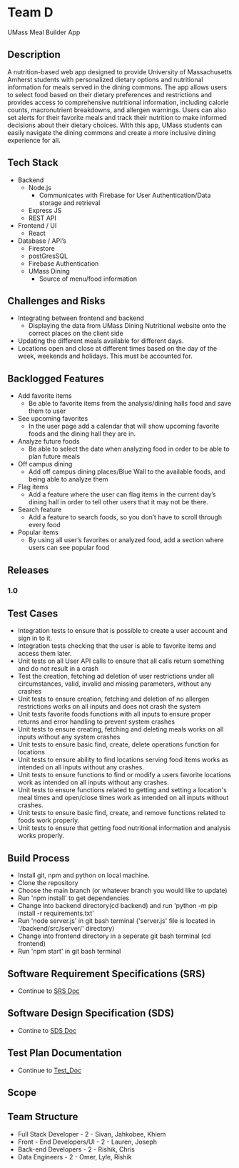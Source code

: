# Team D
UMass Meal Builder App

## Description

A nutrition-based web app designed to provide University of Massachusetts Amherst students with personalized dietary options and nutritional information for meals served in the dining commons. The app allows users to select food based on their dietary preferences and restrictions and provides access to comprehensive nutritional information, including calorie counts, macronutrient breakdowns, and allergen warnings. Users can also set alerts for their favorite meals and track their nutrition to make informed decisions about their dietary choices. With this app, UMass students can easily navigate the dining commons and create a more inclusive dining experience for all.

## Tech Stack

- Backend
    - Node.js
        - Communicates with Firebase for User Authentication/Data storage and retrieval
    - Express JS
    -  REST API
- Frontend / UI
    - React
- Database / API’s
    - Firestore
    - postGresSQL
    - Firebase Authentication
    - UMass Dining
        - Source of menu/food information

## Challenges and Risks
- Integrating between frontend and backend
    - Displaying the data from UMass Dining Nutritional website onto the correct places on the client side
- Updating the different meals available for different days.
- Locations open and close at different times based on the day of the week, weekends and holidays. This must be accounted for.

## Backlogged Features
- Add favorite items
    - Be able to favorite items from the analysis/dining halls food and save them to user
- See upcoming favorites
    - In the user page add a calendar that will show upcoming favorite foods and the dining hall they are in.
- Analyze future foods
    - Be able to select the date when analyzing food in order to be able to plan future meals
- Off campus dining
    - Add off campus dining places/Blue Wall to the available foods, and being able to analyze them
- Flag items
    - Add a feature where the user can flag items in the current day’s dining hall in order to tell other users that it may not be there.
- Search feature
    - Add a feature to search foods, so you don’t have to scroll through every food
- Popular items
    - By using all user’s favorites or analyzed food, add a section where users can see popular food

## Releases

### 1.0

## Test Cases
- Integration tests to ensure that is possible to create a user account and sign in to it.
- Integration tests checking that the user is able to favorite items and access them later.
- Unit tests on all User API calls to ensure that all calls return something and do not result in a crash
- Test the creation, fetching ad deletion of user restrictions under all circumstances, valid, invalid and missing parameters, without any crashes
- Unit tests to ensure creation, fetching and deletion of no allergen restrictions works on all inputs and does not crash the system
- Unit tests favorite foods functions with all inputs to ensure proper returns and error handling to prevent system crashes
- Unit tests to ensure creating, fetching and deleting meals works on all inputs without any system crashes
- Unit tests to ensure basic find, create, delete operations function for locations
- Unit tests to ensure ability to find locations serving food items works as intended on all inputs without any crashes.
- Unit tests to ensure functions to find or modify a users favorite locations work as intended on all inputs without any crashes.
- Unit tests to ensure functions related to getting and setting a location's meal times and open/close times work as intended on all inputs without crashes.
- Unit tests to ensure basic find, create, and remove functions related to foods work properly.
- Unit tests to ensure that getting food nutritional information and analysis works properly.

## Build Process
- Install git, npm and python on local machine.
- Clone the repository
- Choose the main branch (or whatever branch you would like to update)
- Run 'npm install' to get dependencies
- Change into backend directory(cd backend) and run 'python -m pip install -r requirements.txt'
- Run 'node server.js' in git bash terminal ('server.js' file is located in '/backend/src/server/' directory)
- Change into frontend directory in a seperate git bash terminal (cd frontend)
- Run 'npm start' in git bash terminal


## Software Requirement Specifications (SRS)
- Continue to [SRS Doc](https://docs.google.com/document/d/1xARkV2M6CB3EhkK2Rf1cDI93MhJKZdLDTaTv2R8JQP0/edit)
## Software Design Specification (SDS)
- Contine to [SDS Doc](https://docs.google.com/document/d/1RPasyq5xxhvOO15QfFHecmJ8BU1d_DJ6zW3PnVy-DZA/edit)
## Test Plan Documentation
- Continue to [Test_Doc](https://docs.google.com/document/d/10I2CrcpcRK6KH5of0NHJlbkwWZKUcQg38x7Yp3QMQwo/edit?usp=sharing)



## Scope


## Team Structure

- Full Stack Developer - 2 - Sivan, Jahkobee, Khiem
- Front - End Developers/UI - 2 - Lauren, Joseph
- Back-end Developers - 2 - Rishik, Chris
- Data Engineers - 2  - Omer, Lyle, Rishik
